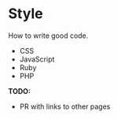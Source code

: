 # Style
How to write good code.

* CSS
* JavaScript
* Ruby
* PHP

**TODO:**
* PR with links to other pages